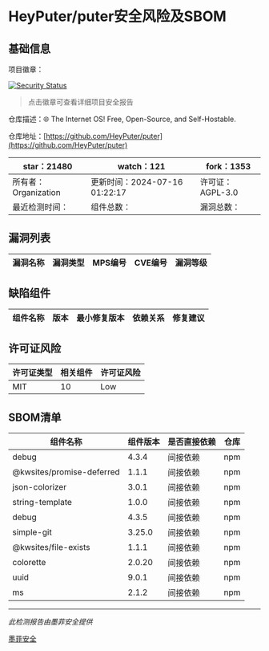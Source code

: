 # HeyPuter/puter安全风险及SBOM

## 基础信息

项目徽章：

[![Security Status](https://www.murphysec.com/platform3/v31/badge/1812925433476763648.svg)](https://www.murphysec.com/console/report/1765452897822130176/1812925433476763648)

> 点击徽章可查看详细项目安全报告

仓库描述：🌐 The Internet OS! Free, Open-Source, and Self-Hostable.

仓库地址：[https://github.com/HeyPuter/puter](https://github.com/HeyPuter/puter)

| star：21480 | watch：121 | fork：1353 |
| ----------- | -------------- | ------------ |
| 所有者：Organization | 更新时间：2024-07-16 01:22:17 | 许可证：AGPL-3.0 |
| 最近检测时间： | 组件总数： | 漏洞总数： |




## 漏洞列表

| 漏洞名称 | 漏洞类型 | MPS编号 | CVE编号 | 漏洞等级 |
| ------- | ------ | ------- | ------ | ----- |





## 缺陷组件

| 组件名称 | 版本 | 最小修复版本 | 依赖关系 | 修复建议 |
| -------- | ---- | ------------ | -------- | -------- |





## 许可证风险

| 许可证类型 | 相关组件 | 许可证风险 |
| ---------- | -------- | ---------- |
|MIT|10|Low|




## SBOM清单

| 组件名称 | 组件版本 | 是否直接依赖 | 仓库 |
| -------- | -------- | ------------ | ---- |
|debug|4.3.4|间接依赖|npm|
|@kwsites/promise-deferred|1.1.1|间接依赖|npm|
|json-colorizer|3.0.1|间接依赖|npm|
|string-template|1.0.0|间接依赖|npm|
|debug|4.3.5|间接依赖|npm|
|simple-git|3.25.0|间接依赖|npm|
|@kwsites/file-exists|1.1.1|间接依赖|npm|
|colorette|2.0.20|间接依赖|npm|
|uuid|9.0.1|间接依赖|npm|
|ms|2.1.2|间接依赖|npm|


------

*此检测报告由墨菲安全提供*

[墨菲安全](www.murphysec.com)